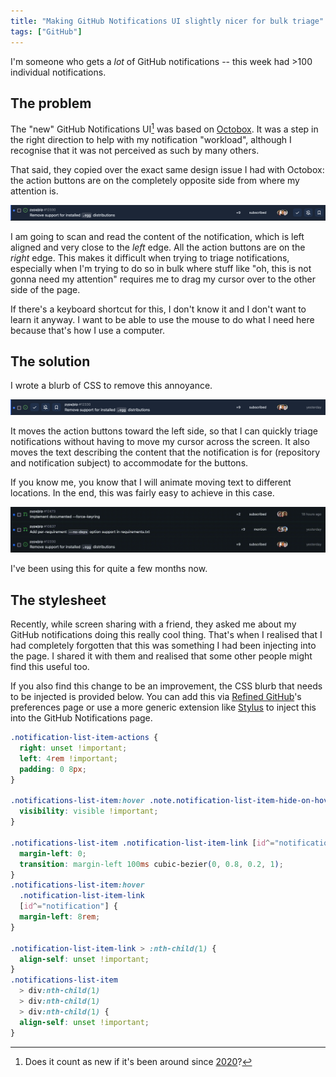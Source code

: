 ```yaml
---
title: "Making GitHub Notifications UI slightly nicer for bulk triage"
tags: ["GitHub"]
---
```


I'm someone who gets a _lot_ of GitHub notifications -- this week had >100 individual notifications.

## The problem

The "new" GitHub Notifications UI[^1] was based on [Octobox]. It was a step in the right direction to help with my notification "workload", although I recognise that it was not perceived as such by many others.

That said, they copied over the exact same design issue I had with Octobox: the action buttons are on the completely opposite side from where my attention is.

![Vanilla GitHub Notification UI entry, showing the action icons in their default location](/media/github-notifications-2024-vanilla.png)

I am going to scan and read the content of the notification, which is left aligned and very close to the _left_ edge. All the action buttons are on the _right_ edge. This makes it difficult when trying to triage notifications, especially when I'm trying to do so in bulk where stuff like "oh, this is not gonna need my attention" requires me to drag my cursor over to the other side of the page.

If there's a keyboard shortcut for this, I don't know it and I don't want to learn it anyway. I want to be able to use the mouse to do what I need here because that's how I use a computer.

## The solution

I wrote a blurb of CSS to remove this annoyance.

![Modified GitHub Notification UI row, showing the moved action icons](/media/github-notifications-2024-modified.png)

It moves the action buttons toward the left side, so that I can quickly triage notifications without having to move my cursor across the screen. It also moves the text describing the content that the notification is for (repository and notification subject) to accommodate for the buttons.

If you know me, you know that I will animate moving text to different locations. In the end, this was fairly easy to achieve in this case.

![Three rows in the modified GitHub Notification UI row, showcasing the animation associated with hovering over a specific notification](/media/github-notifications-2024-modified.gif)

I've been using this for quite a few months now.

## The stylesheet

Recently, while screen sharing with a friend, they asked me about my GitHub notifications doing this really cool thing. That's when I realised that I had completely forgotten that this was something I had been injecting into the page. I shared it with them and realised that some other people might find this useful too.

If you also find this change to be an improvement, the CSS blurb that needs to be injected is provided below. You can add this via [Refined GitHub]'s preferences page or use a more generic extension like [Stylus] to inject this into the GitHub Notifications page.

```css
.notification-list-item-actions {
  right: unset !important;
  left: 4rem !important;
  padding: 0 8px;
}

.notifications-list-item:hover .note.notification-list-item-hide-on-hover {
  visibility: visible !important;
}

.notifications-list-item .notification-list-item-link [id^="notification"] {
  margin-left: 0;
  transition: margin-left 100ms cubic-bezier(0, 0.8, 0.2, 1);
}
.notifications-list-item:hover
  .notification-list-item-link
  [id^="notification"] {
  margin-left: 8rem;
}

.notification-list-item-link > :nth-child(1) {
  align-self: unset !important;
}
.notifications-list-item
  > div:nth-child(1)
  > div:nth-child(1)
  > div:nth-child(1) {
  align-self: unset !important;
}
```

[octobox]: https://octobox.io/
[stylus]: https://add0n.com/stylus.html
[refined github]: https://github.com/refined-github/refined-github

[^1]: Does it count as new if it's been around since [2020](https://github.blog/2020-02-25-your-new-web-notifications-experience-is-here/)?
